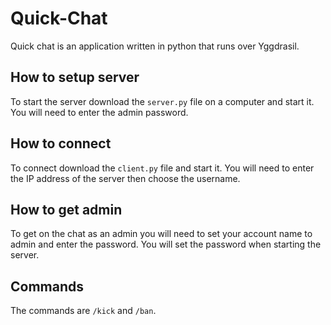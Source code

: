 # Quick-Chat
Quick chat is an application written in python that runs over Yggdrasil.

## How to setup server
To start the server download the `server.py` file on a computer and start it. You will need to enter the admin password.

## How to connect
To connect download the `client.py` file and start it. You will need to enter the IP address of the server then choose the username.

## How to get admin
To get on the chat as an admin you will need to set your account name to admin and enter the password. You will set the password when starting the server.

## Commands
The commands are `/kick` and `/ban`.
